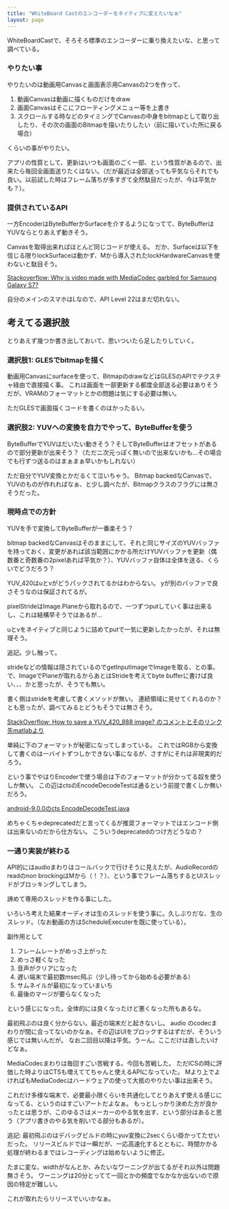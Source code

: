 ```yaml
---
title: "WhiteBoard Castのエンコーダーをネイティブに変えたいなぁ"
layout: page	
---
```


WhiteBoardCastで、そろそろ標準のエンコーダーに乗り換えたいな、と思って調べている。

### やりたい事

やりたいのは動画用Canvasと画面表示用Canvasの2つを作って、

1. 動画Canvasは動画に描くものだけをdraw 
2. 画面Canvasはそこにフローティングメニュー等を上書き
3. スクロールする時などのタイミングでCanvasの中身をbitmapとして取り出したり、その次の画面のBitmapを描いたりしたい（前に描いていた所に戻る場合）

くらいの事がやりたい。

アプリの性質として、更新はいつも画面のごく一部、という性質があるので、出来たら毎回全画面送りたくはない。（だが最近は全部送っても平気ならそれでも良い。以前試した時はフレーム落ちが多すぎて全然駄目だったが、今は平気かも？）。

### 提供されているAPI

一方EncoderはByteBufferかSurfaceを介するようになってて、ByteBufferはYUVならとりあえず動きそう。

Canvasを取得出来ればほとんど同じコードが使える。
だか、Surfaceは以下を信じる限りlockSurfaceは動かず、Mから導入されたlockHardwareCanvasを使わないと駄目そう。

[Stackoverflow: Why is video made with MediaCodec garbled for Samsung Galaxy S7?](https://stackoverflow.com/questions/41842726/why-is-video-made-with-mediacodec-garbled-for-samsung-galaxy-s7/41862638#41862638)

自分のメインのスマホはLなので、API Level 22はまだ切れない。

## 考えてる選択肢

とりあえず幾つか書き出しておいて、思いついたら足したりしていく。

### 選択肢1: GLESでbitmapを描く

動画用Canvasにsurfaceを使って、BitmapのdrawなどはGLESのAPIでテクスチャ経由で直接描く事。
これは画面を一部更新する都度全部送る必要はありそうだが、VRAMのフォーマットとかの問題は気にする必要は無い。

ただGLESで画面描くコードを書くのはかったるい。

### 選択肢2: YUVへの変換を自力でやって、ByteBufferを使う

ByteBufferでYUVはだいたい動きそう？そしてByteBufferはオフセットがあるので部分更新が出来そう？（ただニ次元っぽく無いので出来ないかも…その場合でも行ずつ送るのはまぁまぁ早いかもしれない）

ただ自分でYUV変換とかだるくて泣いちゃう。
Bitmap backedなCanvasで、YUVのものが作れればなぁ、と少し調べたが、Bitmapクラスのフラグには無さそうだった。

### 現時点での方針

YUVを手で変換してByteBufferが一番楽そう？

bitmap backedなCanvasはそのままにして、それと同じサイズのYUVバッファを持っておく、変更があれば該当範囲にかかる所だけYUVバッファを更新（偶数番と奇数番の2pixelあれば平気か？）、YUVバッファ自体は全体を送る、くらいでどうだろう？

YUV_420はuとvがどうパックされてるかはわからない。
yが別のバッファで良さそうなのは保証されてるが。

pixelStrideはImage.Planeから取れるので、一つずつputしていく事は出来るし、これは結構早そうではあるが…

uとvをネイティブと同じように詰めてputで一気に更新したかったが、それは無理そう。

追記。少し触って。

strideなどの情報は隠されているのでgetInputImageでImageを取る、との事。
で、ImageでPlaneが取れるからあとはStrideを考えてbyte bufferに書けば良い、、、かと思ったが、そうでも無い。

書く側はstrideを考慮して書くメソッドが無い。
連続領域に見せてくれるのか？とも思ったが、調べてみるとどうもそうでは無さそう。

[StackOverflow: How to save a YUV_420_888 image? のコメントとそのリンク先matlabより](https://stackoverflow.com/questions/31984622/how-to-save-a-yuv-420-888-image/31993813#31993813)

単純に下のフォーマットが秘密になってしまっている。
これではRGBから変換して書くのは一バイトずつしかできない事になるが、さすがにそれは非現実的だろう。

という事でやはりEncoderで使う場合は下のフォーマットが分かってる奴を使うしか無い。
この辺はctsのEncodeDecodeTestは通るという前提で書くしか無いだろう。

[android-9.0.0のcts EncodeDecodeTest.java](https://android.googlesource.com/platform/cts/+/refs/tags/android-9.0.0_r33/tests/tests/media/src/android/media/cts/EncodeDecodeTest.java)

めちゃくちゃdeprecatedだと言ってくるが推奨フォーマットではエンコード側は出来ないのだから仕方ない。
こういうdeprecatedのつけ方どうなの？

### 一通り実装が終わる

API的にはaudioまわりはコールバックで行けそうに見えたが、AudioRecordのreadのnon brockingはMから（！？）、という事でフレーム落ちするとUIスレッドがブロッキングしてしまう。

諦めて専用のスレッドを作る事にした。

いろいろ考えた結果オーディオは生のスレッドを使う事に。久しぶりだな、生のスレッド。（なお動画の方はScheduleExecuterを既に使っている）。

副作用として

1. フレームレートがめっさ上がった
2. めっさ軽くなった
3. 音声がクリアになった
4. 遅い端末で最初数msec飛ぶ（少し待ってから始める必要がある）
5. サムネイルが最初になっていまいち
6. 最後のマージが要らなくなった

という感じになった。全体的には良くなったけど悪くなった所もあるな。

最初飛ぶのは良く分からない。最近の端末だと起きないし。
audio のcodecまわりが間に合ってないのかなぁ。その辺はUIをブロックするはずだが、そういう感じでは無いんだが。
なお二回目以降は平気。うーん。ここだけは直したいけどなぁ。

MediaCodecまわりは毎回すごい苦戦する。今回も苦戦した。
ただICSの時に評価した時よりはCTSも増えててちゃんと使えるAPIになっていた。
Mより上でよければもMediaCodecはハードウェアの使って大抵のやりたい事は出来そう。

これだけ多様な端末で、必要最小限くらいを共通化してとりあえず使える感じになってる、というのはすごいアートだよなぁ。
もっとしっかり決めた方が良かったとは思うが、このゆるさはメーカーのやる気を出す、という部分はあると思う（アプリ書きのやる気を削いでる部分もあるが）。

追記: 最初飛ぶのはデバッグビルドの時にyuv変換に2secくらい掛かってたせいだった。
リリースビルドでは一瞬だが、一応高速化するとともに、時間かかる処理が終わるまではレコーディングは始めないように修正。

たまに変な、widthがなんとか、みたいなワーニングが出てるがそれ以外は問題無さそう。
ワーニングは20分とってて一回とかの頻度でなかなか出ないので原因の特定が難しい。

これが取れたらリリースでいいかなぁ。

